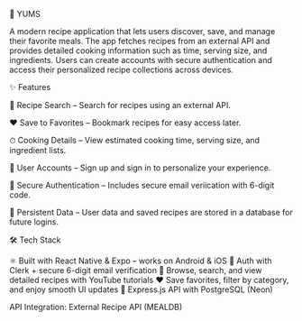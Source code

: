 🍳 YUMS

A modern recipe application that lets users discover, save, and manage their favorite meals. The app fetches recipes from an external API and provides detailed cooking information such as time, serving size, and ingredients. Users can create accounts with secure authentication and access their personalized recipe collections across devices.

✨ Features

🔎 Recipe Search – Search for recipes using an external API.

❤️ Save to Favorites – Bookmark recipes for easy access later.

⏱ Cooking Details – View estimated cooking time, serving size, and ingredient lists.

👤 User Accounts – Sign up and sign in to personalize your experience.

🔐 Secure Authentication – Includes secure email veriication with 6-digit code.

💾 Persistent Data – User data and saved recipes are stored in a database for future logins.

🛠️ Tech Stack

⚛️ Built with React Native & Expo – works on Android & iOS
🔐 Auth with Clerk + secure 6-digit email verification
🍳 Browse, search, and view detailed recipes with YouTube tutorials
❤️ Save favorites, filter by category, and enjoy smooth UI updates
🧰 Express.js API with PostgreSQL (Neon)

API Integration: External Recipe API (MEALDB)